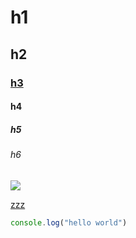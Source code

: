 # h1

## h2

### [h3](/already/linky)

#### h4

##### h5

###### h6

<script src="http://malware.com" type="text/javascript">alert("haxorz")</script>

<img src="local.png"></img>

<a class="xxx" href="http://yyy.com">zzz</a>

```js
console.log("hello world")
```
